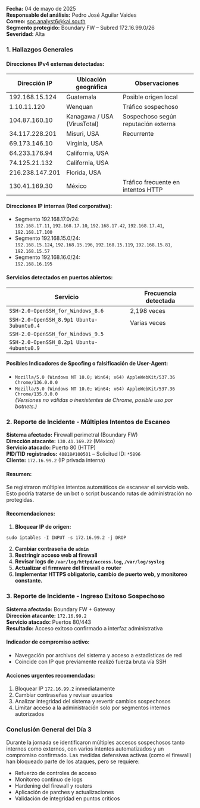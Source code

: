 **Fecha:** 04 de mayo de 2025  
**Responsable del análisis:** Pedro José Aguilar Vaides  
**Correo:** soc.analyst6@kai.south  
**Segmento protegido:** Boundary FW – Subred 172.16.99.0/26  
**Severidad:** Alta

### **1. Hallazgos Generales**

#### **Direcciones IPv4 externas detectadas:**

|Dirección IP|Ubicación geográfica|Observaciones|
|---|---|---|
|192.168.15.124|Guatemala|Posible origen local|
|1.10.11.120|Wenquan|Tráfico sospechoso|
|104.87.160.10|Kanagawa / USA (VirusTotal)|Sospechoso según reputación externa|
|34.117.228.201|Misuri, USA|Recurrente|
|69.173.146.10|Virginia, USA||
|64.233.176.94|California, USA||
|74.125.21.132|California, USA||
|216.238.147.201|Florida, USA||
|130.41.169.30|México|Tráfico frecuente en intentos HTTP|

#### **Direcciones IP internas (Red corporativa):**

- Segmento 192.168.17.0/24:  
    `192.168.17.11`, `192.168.17.10`, `192.168.17.42`, `192.168.17.41`, `192.168.17.100`
- Segmento 192.168.15.0/24:  
    `192.168.15.124`, `192.168.15.196`, `192.168.15.119`, `192.168.15.81`, `192.168.15.57`
- Segmento 192.168.16.0/24:  
    `192.168.16.195`

#### **Servicios detectados en puertos abiertos:**

|Servicio|Frecuencia detectada|
|---|---|
|`SSH-2.0-OpenSSH_for_Windows_8.6`|2,198 veces|
|`SSH-2.0-OpenSSH_8.9p1 Ubuntu-3ubuntu0.4`|Varias veces|
|`SSH-2.0-OpenSSH_for_Windows_9.5`||
|`SSH-2.0-OpenSSH_8.2p1 Ubuntu-4ubuntu0.9`||

#### **Posibles Indicadores de Spoofing o falsificación de User-Agent:**

- `Mozilla/5.0 (Windows NT 10.0; Win64; x64) AppleWebKit/537.36 Chrome/136.0.0.0`
- `Mozilla/5.0 (Windows NT 10.0; Win64; x64) AppleWebKit/537.36 Chrome/135.0.0.0`  
    _(Versiones no válidas o inexistentes de Chrome, posible uso por botnets.)_

### **2. Reporte de Incidente - Múltiples Intentos de Escaneo**

**Sistema afectado:** Firewall perimetral (Boundary FW)  
**Dirección atacante:** `130.41.169.22` (México)  
**Servicio atacado:** Puerto 80 (HTTP)  
**PID/TID registrados:** `40818#100501` – Solicitud ID: `*5896`  
**Cliente:** `172.16.99.2` (IP privada interna)

#### **Resumen:**

Se registraron múltiples intentos automáticos de escanear el servicio web. Esto podría tratarse de un bot o script buscando rutas de administración no protegidas.

#### **Recomendaciones:**

1. **Bloquear IP de origen:**

```
sudo iptables -I INPUT -s 172.16.99.2 -j DROP
```
    
2. **Cambiar contraseña de `admin`**
3. **Restringir acceso web al firewall**
4. **Revisar logs de `/var/log/httpd/access.log`, `/var/log/syslog`**
5. **Actualizar el firmware del firewall o router**
6. **Implementar HTTPS obligatorio, cambio de puerto web, y monitoreo constante.**

### **3. Reporte de Incidente - Ingreso Exitoso Sospechoso**

**Sistema afectado:** Boundary FW + Gateway  
**Dirección atacante:** `172.16.99.2`  
**Servicio atacado:** Puertos 80/443  
**Resultado:** Acceso exitoso confirmado a interfaz administrativa

#### **Indicador de compromiso activo:**

- Navegación por archivos del sistema y acceso a estadísticas de red
- Coincide con IP que previamente realizó fuerza bruta vía SSH

#### **Acciones urgentes recomendadas:**

1. Bloquear IP `172.16.99.2` inmediatamente
2. Cambiar contraseñas y revisar usuarios
3. Analizar integridad del sistema y revertir cambios sospechosos
4. Limitar acceso a la administración solo por segmentos internos autorizados

### **Conclusión General del Día 3**

Durante la jornada se identificaron múltiples accesos sospechosos tanto internos como externos, con varios intentos automatizados y un compromiso confirmado. Las medidas defensivas activas (como el firewall) han bloqueado parte de los ataques, pero se requiere:

- Refuerzo de controles de acceso
- Monitoreo continuo de logs
- Hardening del firewall y routers
- Aplicación de parches y actualizaciones
- Validación de integridad en puntos críticos